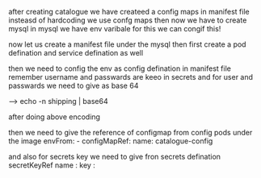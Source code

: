 after creating catalogue we have createed a config maps in manifest file insteasd of hardcoding we use confg maps
then now we have to create mysql 
in mysql we have env varibale for this we can congif this!

now let us create a manifest file under the mysql 
then first create a pod defination and service defination as well

then we need to config the env as config defination in manifest file 
remember username and passwards are keeo in secrets and for user and passwards we need to give as base 64

--> echo -n shipping | base64

after doing above encoding

then we need to give the reference of configmap from config pods under the image
envFrom:
    - configMapRef:
        name: catalogue-config
        
and also for secrets key we need to give fron secrets defination
secretKeyRef
 name :
 key :